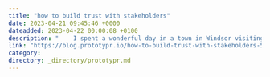```yaml
---
title: "how to build trust with stakeholders"
date: 2023-04-21 09:45:46 +0000
dateadded: 2023-04-22 00:00:08 +0100
description: "    I spent a wonderful day in a town in Windsor visiting a school friend.  Continue reading on Prototypr »  "
link: "https://blog.prototypr.io/how-to-build-trust-with-stakeholders-58c84266adeb?source=rss----eb297ea1161a---4"
category:
directory: _directory/prototypr.md
---
```

